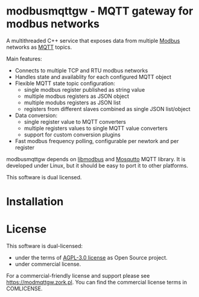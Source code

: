 # modbusmqttgw - MQTT gateway for modbus networks

A multithreaded C++ service that exposes data from multiple [Modbus](http://www.modbus.org/) networks as [MQTT](http://mqtt.org/) topics.

Main features:
* Connects to multiple TCP and RTU modbus networks
* Handles state and availablity for each configured MQTT object
* Flexible MQTT state topic configuration:
  * single modbus register published as string value
  * multiple modbus registers as JSON object
  * multiple modubs registers as JSON list
  * registers from different slaves combined as single JSON list/object
* Data conversion:
  * single register value to MQTT converters
  * multiple registers values to single MQTT value converters
  * support for custom conversion plugins
* Fast modbus frequency polling, configurable per newtork and per register

modbusmqttgw depends on [libmodbus](https://libmodbus.org/) and [Mosqutto](https://mosquitto.org/) MQTT library. It is developed under Linux, but it should be easy to port it to other platforms.

This software is dual licensed. 

# Installation



# License

This software is dual-licensed:
  * under the terms of [AGPL-3.0 license](https://www.gnu.org/licenses/agpl-3.0.html) as Open Source project.
  * under commercial license.

For a commercial-friendly license and support please see https://modmqttgw.zork.pl. You can find the commercial license terms in COMLICENSE.


